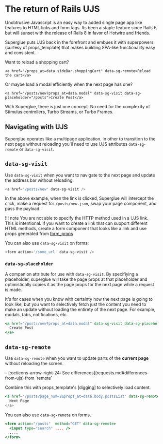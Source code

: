# The return of Rails UJS

Unobtrusive Javascript is an easy way to added single page app like features to
HTML links and form tags. Its been a staple feature since Rails 6, but will
sunset with the release of Rails 8 in favor of Hotwire and friends.

Superglue puts UJS back in the forefront and embues it with superpowers (curtesy
of props_template) that makes building SPA-like functionality easy and consistent.

Want to reload a shopping cart?

```
<a href="/props_at=data.sideBar.shoppingCart" data-sg-remote>Reload the cart</a>
```

Or maybe load a modal efficiently when the next page has one?

```
<a href="/posts/new?props_at=data.modal" data-sg-visit data-sg-placeholder="/posts">Create Post</a>
```

With Superglue, there is just one concept. No need for the complexity of
Stimulus controllers, Turbo Streams, or Turbo Frames.

## Navigating with UJS

Superglue operates like a multipage application. In other to transition to the
next page without reloading you'll need to use UJS attributes `data-sg-remote`
or `data-sg-visit`.

## `data-sg-visit`

Use `data-sg-visit` when you want to navigate to the next page and update the
address bar without reloading.

```javascript
<a href='/posts/new' data-sg-visit />
```

In the above example, when the link is clicked, Superglue will intercept the click,
make a request for `/posts/new.json`, swap your page component, and pass the payload.


!!! note
    You are not able to specify the HTTP method used in a UJS link. This is
    intentional. If you want to create a link that can support different HTML
    methods, create a form component that looks like a link and use props
    generated from [form_props](https://github.com/thoughtbot/form_props)

You can also use `data-sg-visit` on forms:

```javascript
<form action='/some_url' data-sg-visit />
```

### `data-sg-placeholder`

A companion attribute for use with `data-sg-visit`. By specifiying a
placeholder, superglue will take the page props at that placeholder and
optimistically copies it as the page props for the next page while a request is
made.

It's for cases when you know with certainty how the next page is going to
look like, but you want to selectively fetch just the content you need to make
an update without loading the entirety of the next page. For example, modals,
tabs, notifications, etc.

```jsx
<a href="/posts/new?props_at=data.modal" data-sg-visit data-sg-placeholder="/posts">
  Create Post
</a>
```

## `data-sg-remote`

Use `data-sg-remote` when you want to update parts of the **current page** without
reloading the screen.

<div class="grid cards" markdown>
  -  [:octicons-arrow-right-24: See differences](requests.md#differences-from-ujs)
     from `remote`
</div>

Combine this with props_template's [digging] to selectively load content.

```jsx
<a href='/posts?page_num=2&props_at=data.body.postsList' data-sg-remote/>
  Next Page
</a>
```

You can also use `data-sg-remote` on forms.

```jsx
<form action="/posts"  method="GET" data-sg-remote>
  <input type="search" .... />
  ....
</form>
```

